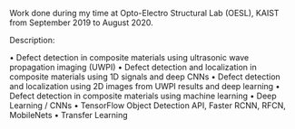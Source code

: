 Work done during my time at Opto-Electro Structural Lab (OESL), KAIST from September 2019 to August 2020.

Description:

  • Defect detection in composite materials using ultrasonic wave propagation imaging (UWPI)
  • Defect detection and localization in composite materials using 1D signals and deep CNNs
  • Defect detection and localization using 2D images from UWPI results and deep learning
  • Defect detection in composite materials using machine learning
  • Deep Learning / CNNs
  • TensorFlow Object Detection API, Faster RCNN, RFCN, MobileNets
  • Transfer Learning
